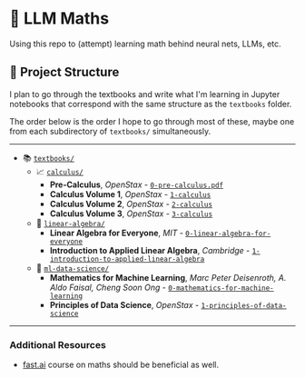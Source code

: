 # 🧮 LLM Maths

Using this repo to (attempt) learning math behind neural nets, LLMs, etc.

## 📁 Project Structure

I plan to go through the textbooks and write what I'm learning in Jupyter notebooks that correspond with the same structure as the `textbooks` folder.

The order below is the order I hope to go through most of these, maybe one from each subdirectory of `textbooks/` simultaneously.

---

- 📚 [`textbooks/`](textbooks)
  - 📈 [`calculus/`](textbooks/calculus)
    - **Pre-Calculus**, *OpenStax* - [`0-pre-calculus.pdf`](textbooks/calculus/0-pre-calculus.pdf)
    - **Calculus Volume 1**, *OpenStax* - [`1-calculus`](textbooks/calculus/1-calculus.pdf)
    - **Calculus Volume 2**, *OpenStax* - [`2-calculus`](textbooks/calculus/2-calculus.pdf)
    - **Calculus Volume 3**, *OpenStax* - [`3-calculus`](textbooks/calculus/3-calculus.pdf)
  - 🔢 [`linear-algebra/`](textbooks/linear-algebra)
    - **Linear Algebra for Everyone**, *MIT* - [`0-linear-algebra-for-everyone`](textbooks/linear-algebra/0-linear-algebra-for-everyone.pdf)
    - **Introduction to Applied Linear Algebra**, *Cambridge* - [`1-introduction-to-applied-linear-algebra`](textbooks/linear-algebra/1-introduction-to-applied-linear-algebra.pdf)
  - 🧠 [`ml-data-science/`](textbooks/ml-data-science)
    - **Mathematics for Machine Learning**, *Marc Peter Deisenroth, A. Aldo Faisal, Cheng Soon Ong* - [`0-mathematics-for-machine-learning`](textbooks/ml-data-science/0-mathematics-for-machine-learning.pdf)
    - **Principles of Data Science**, *OpenStax* - [`1-principles-of-data-science`](textbooks/ml-data-science/1-principles-of-data-science.pdf)

---

### Additional Resources

- [fast.ai](https://course.fast.ai/) course on maths should be beneficial as well.
